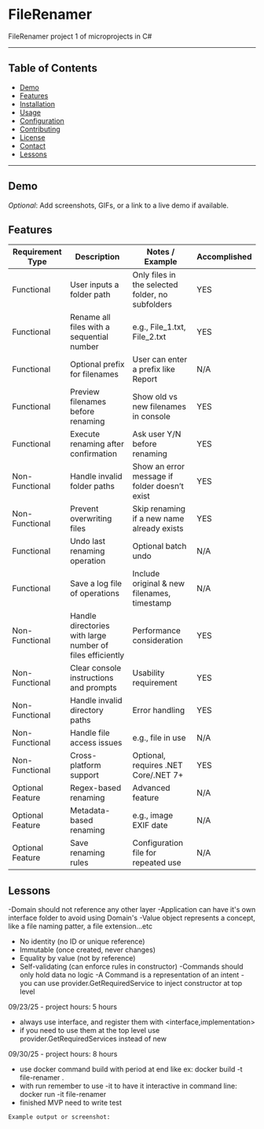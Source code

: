 # FileRenamer
FileRenamer project 1 of microprojects in C#

---

## Table of Contents
- [Demo](#demo)
- [Features](#features)
- [Installation](#installation)
- [Usage](#usage)
- [Configuration](#configuration)
- [Contributing](#contributing)
- [License](#license)
- [Contact](#contact)
- [Lessons](#lessons)

---

## Demo
*Optional*: Add screenshots, GIFs, or a link to a live demo if available.

## Features
| Requirement Type     | Description                                                | Notes / Example                                      | Accomplished | 
|----------------------|------------------------------------------------------------|------------------------------------------------------|--------------|
| Functional           | User inputs a folder path                             		  | Only files in the selected folder, no subfolders     |     YES      |
| Functional           | Rename all files with a sequential number             		  | e.g., File_1.txt, File_2.txt                         |     YES      |
| Functional           | Optional prefix for filenames                         		  | User can enter a prefix like Report                  |     N/A      |
| Functional           | Preview filenames before renaming                     		  | Show old vs new filenames in console                 |     YES      |
| Functional           | Execute renaming after confirmation                   		  | Ask user Y/N before renaming                         |     YES      |
| Non-Functional       | Handle invalid folder paths                           		  | Show an error message if folder doesn’t exist        |     YES      |
| Non-Functional       | Prevent overwriting files                             		  | Skip renaming if a new name already exists           |     YES      |
| Functional           | Undo last renaming operation                          		  | Optional batch undo                                  |     N/A      |
| Functional           | Save a log file of operations                         		  | Include original & new filenames, timestamp          |     N/A      |
| Non-Functional       | Handle directories with large number of files efficiently	| Performance consideration                            |     YES      |
| Non-Functional       | Clear console instructions and prompts                   	| Usability requirement                                |     YES      |
| Non-Functional       | Handle invalid directory paths                           	| Error handling                                       |     YES      |
| Non-Functional       | Handle file access issues                          		    | e.g., file in use                                    |     N/A      |
| Non-Functional       | Cross-platform support                             		    | Optional, requires .NET Core/.NET 7+                 |     YES      |
| Optional Feature     | Regex-based renaming                               		    | Advanced feature                                     |     N/A      |
| Optional Feature     | Metadata-based renaming                            		    | e.g., image EXIF date                                |     N/A      |
| Optional Feature     | Save renaming rules                                		    | Configuration file for repeated use                  |     N/A      |

## Lessons
-Domain should not reference any other layer
-Application can have it's own interface folder to avoid using Domain's
-Value object represents a concept, like a file naming patter, a file extension...etc
- No identity (no ID or unique reference)
- Immutable (once created, never changes)
- Equality by value (not by reference)
- Self-validating (can enforce rules in constructor)
-Commands should only hold data no logic
-A Command is a representation of an intent
-you can use provider.GetRequiredService to inject constructor at top level

09/23/25 - project hours: 5 hours
- always use interface, and register them with <interface,implementation>
- if you need to use them at the top level use provider.GetRequiredServices<interface> instead of new

09/30/25 - project hours: 8 hours
- use docker command build with period at end like ex: docker build -t file-renamer .
- with run remember to use -it to have it interactive in command line: docker run -it file-renamer
- finished MVP need to write test
```text
Example output or screenshot:





